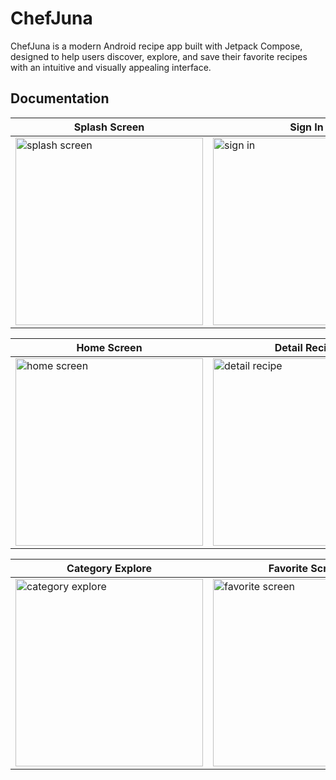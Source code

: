 # ChefJuna
ChefJuna is a modern Android recipe app built with Jetpack Compose, designed to help users discover, explore, and save their favorite recipes with an intuitive and visually appealing interface.

## Documentation
| Splash Screen     | Sign In     | Sign Up     |
|-------------|-------------|-------------|
| <img src="https://github.com/user-attachments/assets/a86c74b1-ea3b-46dd-8b6f-3d93b0e30e20" alt="splash screen" width="300"/> | <img src="https://github.com/user-attachments/assets/6a807214-0200-402f-83c1-aedfbd9e6eeb" alt="sign in" width="300"/>    | <img src="https://github.com/user-attachments/assets/d2bf2b2a-354a-4ce3-8766-1d7ba78eda8d" alt="sign up" width="300"/>    |

| Home Screen     | Detail Recipe     | Explore Screen     |
|-------------|-------------|-------------|
| <img src="https://github.com/user-attachments/assets/86bfd1c2-2ea6-4f63-a184-289a4a3eab85" alt="home screen" width="300"/> | <img src="https://github.com/user-attachments/assets/50c91a38-046f-4881-91f6-a9248d9304e9" alt="detail recipe" width="300"/>    | <img src="https://github.com/user-attachments/assets/a4b4475f-4953-4880-a7a8-0dd1fa3c1cea" alt="explore screen" width="300"/>    |

| Category Explore     | Favorite Screen     | Profile Screen     |
|-------------|-------------|-------------|
| <img src="https://github.com/user-attachments/assets/a5d9d70f-3694-4ac8-b4e2-8c3ad4bfffa8" alt="category explore" width="300"/> | <img src="https://github.com/user-attachments/assets/9c57c275-817c-4f39-95f9-3fd8a18f1206" alt="favorite screen" width="300"/>    | <img src="https://github.com/user-attachments/assets/854e5c38-8dd5-4a59-a917-e44078d3c70c" alt="profile screen" width="300"/>    |
